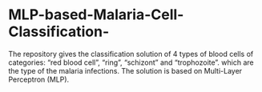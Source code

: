 # MLP-based-Malaria-Cell-Classification-
The repository gives the classification solution of 4 types of blood cells of categories: “red blood cell”, “ring”, “schizont” and “trophozoite”. 
which are the type of the malaria infections. The solution is based on Multi-Layer Perceptron (MLP). 
